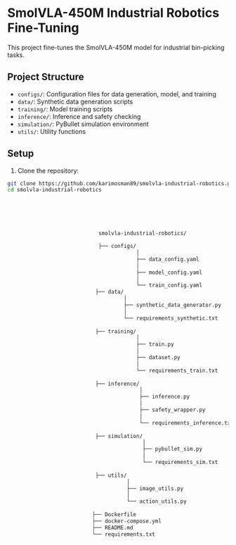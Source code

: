 # SmolVLA-450M Industrial Robotics Fine-Tuning

This project fine-tunes the SmolVLA-450M model for industrial bin-picking tasks.

## Project Structure

- `configs/`: Configuration files for data generation, model, and training
- `data/`: Synthetic data generation scripts
- `training/`: Model training scripts
- `inference/`: Inference and safety checking
- `simulation/`: PyBullet simulation environment
- `utils/`: Utility functions

## Setup

1. Clone the repository:
   
```bash
git clone https://github.com/karimosman89/smolvla-industrial-robotics.git
cd smolvla-industrial-robotics






                             smolvla-industrial-robotics/

                             ├── configs/
                                         │   
                                         ├── data_config.yaml
                                         │   
                                         ├── model_config.yaml
                                         │   
                                         └── train_config.yaml
                            ├── data/
                                     │   
                                     ├── synthetic_data_generator.py
                                     │   
                                     └── requirements_synthetic.txt
                                    
                            ├── training/
                                         │   
                                         ├── train.py
                                         │   
                                         ├── dataset.py
                                         │   
                                         └── requirements_train.txt
                                        
                            ├── inference/
                                          │   
                                          ├── inference.py
                                          │   
                                          ├── safety_wrapper.py
                                          │   
                                          └── requirements_inference.txt
                                          
                            ├── simulation/
                                           │   
                                           ├── pybullet_sim.py
                                           │   
                                           └── requirements_sim.txt
                                           
                            ├── utils/
                                      │   
                                      ├── image_utils.py
                                      │   
                                      └── action_utils.py
                                      
                           ├── Dockerfile
                           ├── docker-compose.yml
                           ├── README.md
                           └── requirements.txt
